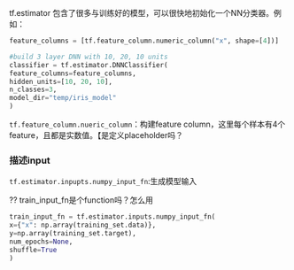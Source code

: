 tf.estimator 包含了很多与训练好的模型，可以很快地初始化一个NN分类器。例如：
```python
feature_columns = [tf.feature_column.numeric_column("x", shape=[4])]

#build 3 layer DNN with 10, 20, 10 units
classifier = tf.estimator.DNNClassifier(
feature_columns=feature_columns,
hidden_units=[10, 20, 10],
n_classes=3,
model_dir="temp/iris_model"
)
```

`tf.feature_column.nueric_column`：构建feature column，这里每个样本有4个feature，且都是实数值。【是定义placeholder吗？

### 描述input
`tf.estimator.inpupts.numpy_input_fn`:生成模型输入

?? train_input_fn是个function吗？怎么用
```python
train_input_fn = tf.estimator.inputs.numpy_input_fn(
x={"x": np.array(training_set.data)},
y=np.array(training_set.target),
num_epochs=None,
shuffle=True
)
```